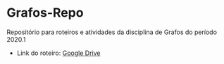 # Grafos-Repo
Repositório para roteiros e atividades da disciplina de Grafos do período 2020.1               

- Link do roteiro: [Google Drive](https://drive.google.com/open?id=1otolDVIr2iSZy25u0oaT5Td7R3HJ5yTO7I1H1r6N-No&authuser=2)
